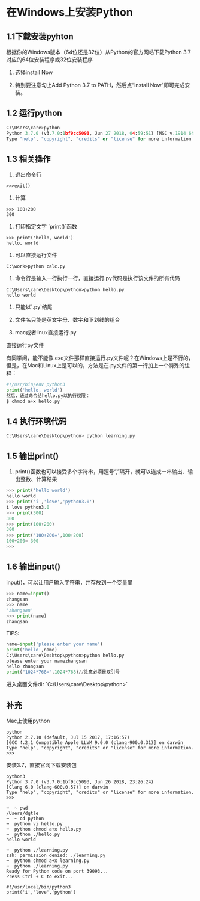# 在Windows上安装Python

## 1.1下载安装pyhton

根据你的Windows版本（64位还是32位）从Python的官方网站下载Python 3.7对应的64位安装程序或32位安装程序

1. 选择install Now

2. 特别要注意勾上Add Python 3.7 to PATH，然后点“Install Now”即可完成安装。

## 1.2 运行python

```py
C:\Users\care>python
Python 3.7.0 (v3.7.0:1bf9cc5093, Jun 27 2018, 04:59:51) [MSC v.1914 64 bit (AMD64)] on win32
Type "help", "copyright", "credits" or "license" for more information
```

## 1.3 相关操作

1. 退出命令行

```
>>>exit()
```

1. 计算

```
>>> 100+200
300
```

1. 打印指定文字 \`print\(\)\`函数

```
>>> print('hello, world')
hello, world
```

1. 可以直接运行文件

```
C:\work>python calc.py
```

1. 命令行是输入一行执行一行，直接运行.py代码是执行该文件的所有代码

```
C:\Users\care\Desktop\python>python hello.py
hello world
```

1. 只能以\`.py\`结尾

2. 文件名只能是英文字母、数字和下划线的组合

3. mac或者linux直接运行.py

直接运行py文件

有同学问，能不能像.exe文件那样直接运行.py文件呢？在Windows上是不行的，但是，在Mac和Linux上是可以的，方法是在.py文件的第一行加上一个特殊的注释：

```py
#!/usr/bin/env python3
print('hello, world')
然后，通过命令给hello.py以执行权限：
$ chmod a+x hello.py
```

## 1.4 执行环境代码

```py
C:\Users\care\Desktop\python> python learning.py
```

## 1.5 输出print\(\)

1. print\(\)函数也可以接受多个字符串，用逗号“,”隔开，就可以连成一串输出、输出整数、计算结果

```py
>>> print('hello world')
hello world
>>> print('i','love','python3.0')
i love python3.0
>>> print(300)
300
>>> print(100+200)
300
>>> print('100+200=',100+200)
100+200= 300
>>>
```

## 1.6 输出input\(\)

input\(\)，可以让用户输入字符串，并存放到一个变量里

```py
>>> name=input()
zhangsan
>>> name
'zhangsan'
>>> print(name)
zhangsan
```

TIPS:

```py
name=input('please enter your name')
print('hello',name)
C:\Users\care\Desktop\python>python hello.py
please enter your namezhangsan
hello zhangsan
print("1024*768=",1024*768)//注意必须是双引号
```

进入桌面文件dir \`C:\Users\care\Desktop\python&gt;\`

## 补充

Mac上使用python

```
python
Python 2.7.10 (default, Jul 15 2017, 17:16:57) 
[GCC 4.2.1 Compatible Apple LLVM 9.0.0 (clang-900.0.31)] on darwin
Type "help", "copyright", "credits" or "license" for more information.
>>>
```

安装3.7，直接官网下载安装包

```
python3 
Python 3.7.0 (v3.7.0:1bf9cc5093, Jun 26 2018, 23:26:24) 
[Clang 6.0 (clang-600.0.57)] on darwin
Type "help", "copyright", "credits" or "license" for more information.
>>> 
```

```
➜  ~ pwd
/Users/dgtle
➜  ~ cd python 
➜  python vi hello.py
➜  python chmod a+x hello.py 
➜  python ./hello.py 
hello world
```

```
➜  python ./learning.py 
zsh: permission denied: ./learning.py
➜  python chmod a+x learning.py 
➜  python ./learning.py        
Ready for Python code on port 39093...
Press Ctrl + C to exit...
```

```
#!/usr/local/bin/python3
print('i','love','python')
```



